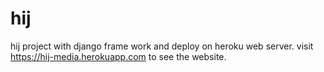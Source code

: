 # hij
hij project with django frame work and deploy on heroku web server.
visit https://hij-media.herokuapp.com to see the website.
